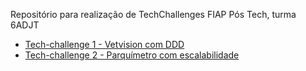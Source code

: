 Repositório para realização de TechChallenges FIAP Pós Tech, turma 6ADJT

- [Tech-challenge 1 - Vetvision com DDD](fase1-vetvision)
- [Tech-challenge 2 - Parquímetro com escalabilidade](fase2-parquimetro)